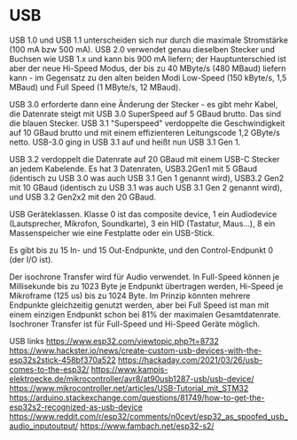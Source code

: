 # USB

USB 1.0 und USB 1.1 unterscheiden sich nur durch die maximale Stromstärke (100 mA bzw 500 mA). USB 2.0 
verwendet genau dieselben Stecker und Buchsen wie USB 1.x und kann bis 900 mA liefern; der Hauptunterschied
ist aber der neue Hi-Speed Modus, der bis zu 40 MByte/s (480 MBaud) liefern kann - im Gegensatz zu den alten beiden
Modi Low-Speed (150 kByte/s, 1,5 MBaud) und Full Speed (1 MByte/s, 12 MBaud). 

USB 3.0 erforderte dann eine Änderung der Stecker - es gibt mehr Kabel, die Datenrate steigt mit USB 3.0 SuperSpeed auf
5 GBaud brutto. Das sind die blauen Stecker.
USB 3.1 "Superspeed" verdoppelte die Geschwindigkeit auf 10 GBaud brutto und mit einem effizienteren Leitungscode 1,2 GByte/s netto.
USB-3.0 ging in USB 3.1 auf und heißt nun USB 3.1 Gen 1.

USB 3.2 verdoppelt die Datenrate auf 20 GBaud mit einem USB-C Stecker an jedem Kabelende. Es hat 3 Datenraten, USB3.2Gen1 mit 5 GBaud
(identisch zu USB 3.0 was auch USB 3.1 Gen 1 genannt wird), USB3.2 Gen2 mit 10 GBaud (identisch zu USB 3.1 was auch USB 3.1 Gen 2 genannt wird),
und USB 3.2 Gen2x2 mit den 20 GBaud.

USB Geräteklassen. Klasse 0 ist das composite device, 1 ein Audiodevice (Lautsprecher, Mikrofon, Soundkarte), 3 ein HID (Tastatur, Maus...),
8 ein Massenspeicher wie eine Festplatte oder ein USB-Stick.

Es gibt bis zu 15 In- und 15 Out-Endpunkte, und den Control-Endpunkt 0 (der I/O ist).

Der isochrone Transfer wird für Audio verwendet. In Full-Speed können je Millisekunde bis zu 1023 Byte je Endpunkt übertragen werden,
Hi-Speed je Mikroframe (125 us) bis zu 1024 Byte. Im Prinzip könnten mehrere Endpunkte gleichzeitig genutzt werden, aber bei Full Speed ist
man mit einem einzigen Endpunkt schon bei 81% der maximalen Gesamtdatenrate. Isochroner Transfer ist für Full-Speed und Hi-Speed Geräte
möglich.


USB links
https://www.esp32.com/viewtopic.php?t=8732
https://www.hackster.io/news/create-custom-usb-devices-with-the-esp32s2stick-458bf370a522
https://hackaday.com/2021/03/26/usb-comes-to-the-esp32/
https://www.kampis-elektroecke.de/mikrocontroller/avr8/at90usb1287-usb/usb-device/
https://www.mikrocontroller.net/articles/USB-Tutorial_mit_STM32
https://arduino.stackexchange.com/questions/81749/how-to-get-the-esp32s2-recognized-as-usb-device
https://www.reddit.com/r/esp32/comments/n0cevt/esp32_as_spoofed_usb_audio_inputoutput/
https://www.fambach.net/esp32-s2/

